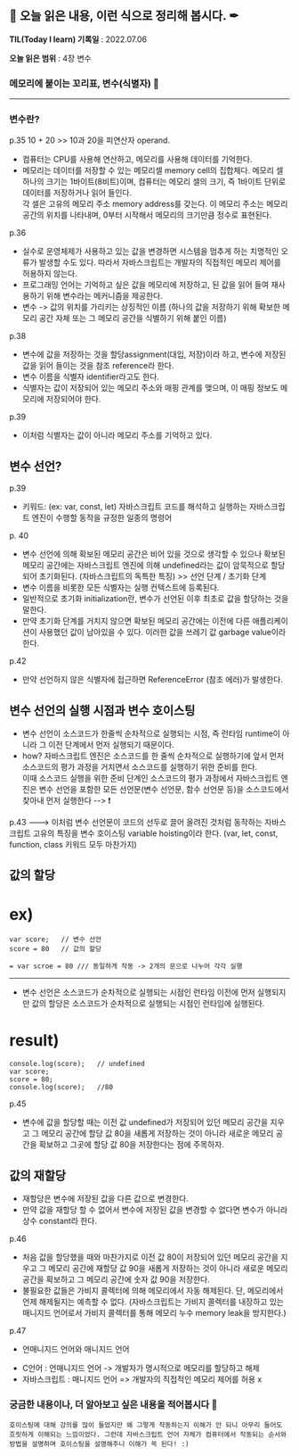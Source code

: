 ## 📕 오늘 읽은 내용, 이런 식으로 정리해 봅시다. ✒

**TIL(Today I learn) 기록일** : 2022.07.06

**오늘 읽은 범위** : 4장 변수

### 메모리에 붙이는 꼬리표, 변수(식별자) 📑

---

### 변수란?

p.35
10 + 20 >> 10과 20을 피연산자 operand.
- 컴퓨터는 CPU를 사용해 연산하고, 메모리를 사용해 데이터를 기억한다.
- 메모리는 데이터를 저장할 수 있는 메모리셀 memory cell의 집합체다. 메모리 셀 하나의 크기는 1바이트(8비트)이며, 컴퓨터는 메모리 셀의 크기, 즉 1바이트 단위로 데이터를 저장하거나 읽어 들인다. </br> 각 셀은 고유의 메모리 주소 memory address를 갖는다. 이 메모리 주소는 메모리 공간의 위치를 나타내며, 0부터 시작해서 메모리의 크기만큼 정수로 표현된다.

p.36
- 실수로 운영체제가 사용하고 있는 값을 변경하면 시스템을 멈추게 하는 치명적인 오류가 발생할 수도 있다. 따라서 자바스크립트는 개발자의 직접적인 메모리 제어를 허용하지 않는다.
- 프로그래밍 언어는 기억하고 싶은 값을 메모리에 저장하고, 된 값을 읽어 들여 재사용하기 위해 변수라는 메커니즘을 제공한다.
- 변수 -> 값의 위치를 가리키는 상징적인 이름 (하나의 값을 저장하기 위해 확보한 메모리 공간 자체 또는 그 메모리 공간을 식별하기 위해 붙인 이름)

p.38
- 변수에 값을 저장하는 것을 할당assignment(대입, 저장)이라 하고, 변수에 저장된 값을 읽어 들이는 것을 참조 reference라 한다.
- 변수 이름을 식별자 identifier라고도 한다.
- 식별자는 값이 저장되어 있는 메모리 주소와 매핑 관계를 맺으며, 이 매핑 정보도 메모리에 저장되어야 한다.

p.39
- 이처럼 식별자는 값이 아니라 메모리 주소를 기억하고 있다.


## 변수 선언?

p.39
- 키워드: (ex: var, const, let) 자바스크립트 코드를 해석하고 실행하는 자바스크립트 엔진이 수행할 동작을 규정한 일종의 명령어

p. 40
- 변수 선언에 의해 확보된 메모리 공간은 비어 있을 것으로 생각할 수 있으나 확보된 메모리 공간에는 자바스크립트 엔진에 의해 undefined라는 값이 암묵적으로 할당되어 초기화된다. (자바스크립트의 독특한 특징) >> 선언 단계 / 초기화 단계
- 변수 이름을 비롯한 모든 식별자는 실행 컨텍스트에 등록된다.
- 일반적으로 초기화 initialization란, 변수가 선언된 이후 최초로 값을 할당하는 것을 말한다.
- 만약 초기화 단계를 거치지 않으면 확보된 메모리 공간에는 이전에 다른 애플리케이션이 사용했던 값이 남아있을 수 있다. 이러한 값을 쓰레기 값 garbage value이라 한다.

p.42
- 만약 선언하지 않은 식별자에 접근하면 ReferenceError (참조 에러)가 발생한다.


## 변수 선언의 실행 시점과 변수 호이스팅

- 변수 선언이 소스코드가 한줄씩 순차적으로 실행되는 시점, 즉 런타임 runtime이 아니라 그 이전 단계에서 먼저 실행되기 때문이다.
- how? 자바스크립트 엔진은 소스코드를 한 줄씩 순차적으로 실행하기에 앞서 먼저 소스코드의 평가 과정을 거치면서 소스코드를 실행하기 위한 준비를 한다. </br> 이때 소스코드 실행을 위한 준비 단계인 소스코드의 평가 과정에서 자바스크립트 엔진은 변수 선언을 포함한 모든 선언문(변수 선언문, 함수 선언문 등)을 소스코드에서 찾아내 먼저 실행한다 --> ❗️

p.43
---> 이처럼 변수 선언문이 코드의 선두로 끌어 올려진 것처럼 동작하는 자바스크립트 고유의 특징을 변수 호이스팅 variable hoisting이라 한다. (var, let, const, function, class 키워드 모두 마찬가지)


## 값의 할당

# ex)
    var score;   // 변수 선언
    score = 80   // 값의 할당

    = var scroe = 80 /// 동일하게 작동 -> 2개의 문으로 나누어 각각 실행

----------------------------------------------------------

- 변수 선언은 소스코드가 순차적으로 실행되는 시점인 런타임 이전에 먼저 실행되지만 값의 할당은 소스코드가 순차적으로 실행되는 시점인 런타임에 실행된다.

# result)
    console.log(score);   // undefined
    var score;
    score = 80; 
    console.log(score);   //80



p.45
- 변수에 값을 할당할 때는 이전 값 undefined가 저장되어 있던 메모리 공간을 지우고 그 메모리 공간에 할당 값 80을 새롭게 저장하는 것이 아니라 새로운 메모리 공간을 확보하고 그곳에 할당 값 80을 저장한다는 점에 주목하자.



## 값의 재할당

- 재할당은 변수에 저장된 값을 다른 값으로 변경한다. 
- 만약 값을 재할당 할 수 없어서 변수에 저장된 값을 변경할 수 없다면 변수가 아니라 상수 constant라 한다.

p.46
- 처음 값을 할당했을 때와 마찬가지로 이전 값 80이 저장되어 있던 메모리 공간을 지우고 그 메모리 공간에 재할당 값 90을 새롭게 저장하는 것이 아니라 새로운 메모리 공간을 확보하고 그 메모리 공간에 숫자 값 90을 저장한다.
- 불필요한 값들은 가비지 콜렉터에 의해 메모리에서 자동 해제된다. 단, 메모리에서 언제 해제될지는 예측할 수 없다.
(자바스크립트는 가비지 콜렉터를 내장하고 있는 매니지드 언어로서 가비지 콜렉터를 통해 메모리 누수 memory leak을 방지한다.)

p.47
* 언매니지드 언어와 매니지드 언어
- C언어 : 언매니지드 언어 -> 개발자가 명시적으로 메모리를 할당하고 해제 
- 자바스크립트 : 매니지드 언어 => 개발자의 직접적인 메모리 제어를 허용 x



### 궁금한 내용이나, 더 알아보고 싶은 내용을 적어봅시다 🤔
```
호이스팅에 대해 강의를 많이 들었지만 왜 그렇게 작동하는지 이해가 안 되니 아무리 들어도 흐릿하게 이해되는 느낌이었다. 그런데 자바스크립트 언어 자체가 컴퓨터에서 작동되는 순서와 방법을 설명하며 호이스팅을 설명해주니 이해가 쏙 된다! :)

```



